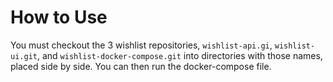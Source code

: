 # How to Use
You must checkout the 3 wishlist repositories, `wishlist-api.gi`,
`wishlist-ui.git`, and `wishlist-docker-compose.git` into directories with
those names, placed side by side. You can then run the docker-compose file.
